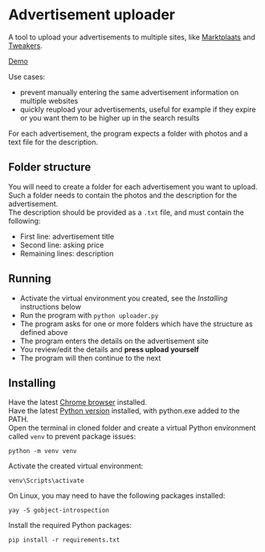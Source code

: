 # Advertisement uploader
A tool to upload your advertisements to multiple sites, like [Marktplaats](https://www.marktplaats.nl/) and [Tweakers](https://tweakers.net/aanbod/).  

[Demo](https://youtu.be/2sHHOLa6-zo)  

Use cases:
* prevent manually entering the same advertisement information on multiple websites
* quickly reupload your advertisements, useful for example if they expire or you want them to be higher up in the search results

For each advertisement, the program expects a folder with photos and a text file for the description.

## Folder structure
You will need to create a folder for each advertisement you want to upload.  
Such a folder needs to contain the photos and the description for the advertisement.  
The description should be provided as a `.txt` file, and must contain the following:
* First line: advertisement title
* Second line: asking price
* Remaining lines: description

## Running
* Activate the virtual environment you created, see the _Installing_ instructions below
* Run the program with `python uploader.py`
* The program asks for one or more folders which have the structure as defined above
* The program enters the details on the advertisement site
* You review/edit the details and **press upload yourself**
* The program will then continue to the next

## Installing
Have the latest [Chrome browser](https://www.google.com/chrome/) installed.  
Have the latest [Python version](https://www.python.org/downloads/windows/) installed, with python.exe added to the PATH.  
Open the terminal in cloned folder and create a virtual Python environment called `venv` to prevent package issues:
```shell
python -m venv venv
```
Activate the created virtual environment:
```shell
venv\Scripts\activate
```
On Linux, you may need to have the following packages installed:
```shell
yay -S gobject-introspection 
```
Install the required Python packages:
```shell
pip install -r requirements.txt
```









